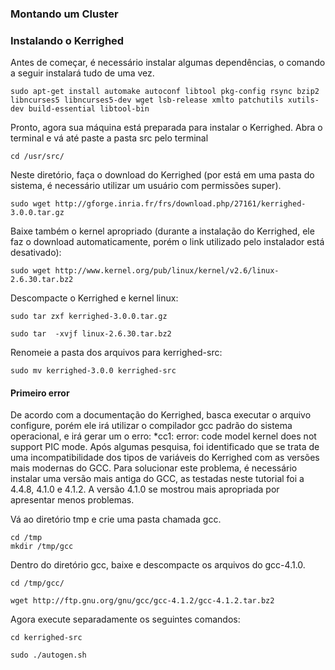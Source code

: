 


### Montando um Cluster 

### Instalando o Kerrighed

Antes de começar, é necessário instalar algumas dependências, o comando a seguir instalará tudo de uma vez.
		
	sudo apt-get install automake autoconf libtool pkg-config rsync bzip2 libncurses5 libncurses5-dev wget lsb-release xmlto patchutils xutils-dev build-essential libtool-bin

Pronto, agora sua máquina está preparada para instalar o Kerrighed. Abra o terminal e vá até paste a pasta src pelo terminal 

	cd /usr/src/

Neste diretório, faça o download do Kerrighed (por está em uma pasta do sistema, é necessário utilizar um usuário com permissões super).

	sudo wget http://gforge.inria.fr/frs/download.php/27161/kerrighed-3.0.0.tar.gz

Baixe também o kernel apropriado (durante a instalação do Kerrighed, ele faz o download automaticamente, porém o link utilizado pelo instalador está desativado): 

	sudo wget http://www.kernel.org/pub/linux/kernel/v2.6/linux-2.6.30.tar.bz2 

Descompacte o Kerrighed e kernel linux:

	sudo tar zxf kerrighed-3.0.0.tar.gz 

	sudo tar  -xvjf linux-2.6.30.tar.bz2 

Renomeie a pasta dos arquivos para kerrighed-src:

	sudo mv kerrighed-3.0.0 kerrighed-src

#### Primeiro error

De acordo com a documentação do Kerrighed, basca executar o arquivo configure, porém ele irá utilizar o compilador gcc padrão do sistema operacional, e irá gerar um o erro: *cc1: error: code model kernel does not support PIC mode. Após algumas pesquisa, foi identificado que se trata de uma incompatibilidade dos tipos de variáveis do Kerrighed com as versões mais modernas do GCC. Para solucionar este problema, é necessário instalar uma versão mais antiga do GCC, as testadas neste tutorial foi a 4.4.8, 4.1.0 e 4.1.2. A versão 4.1.0 se mostrou mais apropriada por apresentar menos problemas.

Vá ao diretório tmp e crie uma pasta chamada gcc.

	cd /tmp
	mkdir /tmp/gcc

Dentro do diretório gcc, baixe e descompacte os arquivos do gcc-4.1.0.


	cd /tmp/gcc/

	wget http://ftp.gnu.org/gnu/gcc/gcc-4.1.2/gcc-4.1.2.tar.bz2




























Agora execute separadamente os seguintes comandos: 

	cd kerrighed-src

	sudo ./autogen.sh 

		


